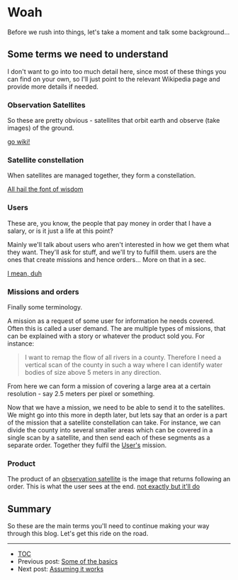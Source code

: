 # Woah
Before we rush into things, let's take a moment and talk some background...

## Some terms we need to understand
I don't want to go into too much detail here, since most of these things you can find on your own, so I'll just point to the relevant Wikipedia page and provide more details if needed.

### Observation Satellites
So these are pretty obvious - satellites that orbit earth and observe (take images) of the ground.

[go wiki!](https://wiki2.org/en/Earth_observation_satellite+Newton)

### Satellite constellation
When satellites are managed together, they form a constellation.

[All hail the font of wisdom](https://wiki2.org/en/Satellite_constellation+Newton)

### Users
These are, you know, the people that pay money in order that I have a salary, or is it just a life at this point?

Mainly we'll talk about users who aren't interested in how we get them what they want. They'll ask for stuff, and we'll try to fulfill them. users are the ones that create missions and hence orders... More on that in a sec.

[I mean, duh](https://wiki2.org/en/User_(computing)+Newton)

### Missions and orders
Finally some terminology.

A mission as a request of some user for information he needs covered. Often this is called a user demand. The are multiple types of missions, that can be explained with a story or whatever the product sold you. For instance:
> I want to remap the flow of all rivers in a county. Therefore I need a vertical scan of the county in such a way where I can identify water bodies of size above 5 meters in any direction.

From here we can form a mission of covering a large area at a certain resolution - say 2.5 meters per pixel or something.

Now that we have a mission, we need to be able to send it to the satellites. We might go into this more in depth later, but lets say that an order is a part of the mission that a satellite constellation can take. For instance, we can divide the county into several smaller areas which can be covered in a single scan by a satellite, and then send each of these segments as a separate order. Together they fulfil the [User's](#users) mission.

### Product
The product of an [observation satellite](#observation-satellite) is the image that returns following an order. This is what the user sees at the end.
[not exactly but it'll do](https://wiki2.org/en/Satellite_photo+Newton)

## Summary
So these are the main terms you'll need to continue making your way through this blog. Let's get this ride on the road.


---
- [TOC](../TOC.md)
- Previous post: [Some of the basics](./Some%20of%20the%20basics.md)
- Next post: [Assuming it works](./Assuming%20it%20works.md)

